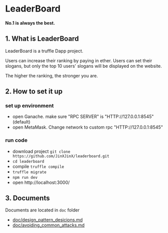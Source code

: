 # LeaderBoard
#### No.1 is always the best.


## 1. What is LeaderBoard

LeaderBoard is a truffle Dapp project.

Users can increase their ranking by paying in ether. Users can set their slogans, but only the top 10 users' slogans will be displayed on the website.

The higher the ranking, the stronger you are.

## 2. How to set it up

### set up environment

* open Ganache. make sure "RPC SERVER" is "HTTP://127.0.0.1:8545" (default)
* open MetaMask. Change network to custom rpc "HTTP://127.0.0.1:8545"

### run code
* download project ```git clone https://github.com/JinXJinX/leaderboard.git```
* ```cd leaderboard```
* compile ```truffle compile```
* ```truffle migrate```
* ```npm run dev```
* open http://localhost:3000/

## 3. Documents

 Documents are located in ```doc``` folder

* [doc/design_pattern_desicions.md](https://github.com/JinXJinX/leaderboard/blob/master/doc/design_pattern_desicions.md)
* [doc/avoiding_common_attacks.md](https://github.com/JinXJinX/leaderboard/blob/master/doc/avoiding_common_attacks.md)

